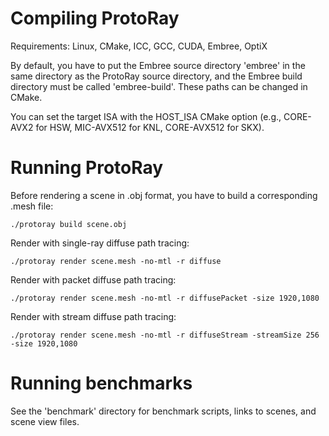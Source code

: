 Compiling ProtoRay
==================

Requirements: Linux, CMake, ICC, GCC, CUDA, Embree, OptiX

By default, you have to put the Embree source directory 'embree' in the same directory as the ProtoRay source directory, and the Embree build directory must be called 'embree-build'. These paths can be changed in CMake.

You can set the target ISA with the HOST_ISA CMake option (e.g., CORE-AVX2 for HSW, MIC-AVX512 for KNL, CORE-AVX512 for SKX).


Running ProtoRay
================

Before rendering a scene in .obj format, you have to build a corresponding .mesh file:

    ./protoray build scene.obj


Render with single-ray diffuse path tracing:

    ./protoray render scene.mesh -no-mtl -r diffuse


Render with packet diffuse path tracing:

    ./protoray render scene.mesh -no-mtl -r diffusePacket -size 1920,1080


Render with stream diffuse path tracing:

    ./protoray render scene.mesh -no-mtl -r diffuseStream -streamSize 256 -size 1920,1080


Running benchmarks
==================

See the 'benchmark' directory for benchmark scripts, links to scenes, and scene view files.
